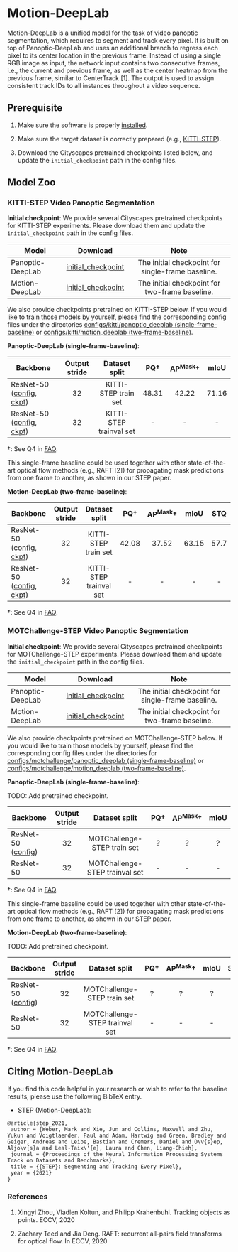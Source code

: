 # Motion-DeepLab

Motion-DeepLab is a unified model for the task of video panoptic segmentation,
which requires to segment and track every pixel. It is built on top of
Panoptic-DeepLab and uses an additional branch to regress each pixel to its
center location in the previous frame. Instead of using a single RGB image as
input, the network input contains two consecutive frames, i.e., the current and
previous frame, as well as the center heatmap from the previous frame, similar
to CenterTrack [1]. The output is used to assign consistent track IDs to all
instances throughout a video sequence.

## Prerequisite

1. Make sure the software is properly [installed](../setup/installation.md).

2. Make sure the target dataset is correctly prepared (e.g.,
[KITTI-STEP](../setup/kitti_step.md)).

3. Download the Cityscapes pretrained checkpoints listed below, and update
the `initial_checkpoint` path in the config files.

## Model Zoo

### KITTI-STEP Video Panoptic Segmentation

**Initial checkpoint**: We provide several Cityscapes pretrained checkpoints
for KITTI-STEP experiments. Please download them and update the
`initial_checkpoint` path in the config files.

Model | Download | Note |
-------- | :-----------: | :---------------: |
Panoptic-DeepLab | [initial_checkpoint](https://storage.googleapis.com/gresearch/tf-deeplab/checkpoint/resnet50_os32_panoptic_deeplab_cityscapes_crowd_trainfine.tar.gz) | The initial checkpoint for single-frame baseline.
Motion-DeepLab | [initial_checkpoint](https://storage.googleapis.com/gresearch/tf-deeplab/checkpoint/resnet50_os32_panoptic_deeplab_cityscapes_crowd_trainfine_netsurgery_first_layer.tar.gz) | The initial checkpoint for two-frame baseline.

We also provide checkpoints pretrained on KITTI-STEP below. If
you would like to train those models by yourself, please find the
corresponding config files under the directories
[configs/kitti/panoptic_deeplab (single-frame-baseline)](../../configs/kitti/panoptic_deeplab)
or
[configs/kitti/motion_deeplab (two-frame-baseline)](../../configs/kitti/motion_deeplab).

**Panoptic-DeepLab (single-frame-baseline)**:

Backbone                                                                                                                                                                                                                 | Output stride | Dataset split           | PQ&dagger; | AP<sup>Mask</sup>&dagger; | mIoU
------------------------------------------------------------------------------------------------------------------------------------------------------------------------------------------------------------------------ | :-----------: | :---------------------: | :--------: | :-----------------------: | :--:
ResNet-50 ([config](../../configs/kitti/panoptic_deeplab/resnet50_os32.textproto), [ckpt](https://storage.googleapis.com/gresearch/tf-deeplab/checkpoint/resnet50_os32_panoptic_deeplab_kitti_train.tar.gz))             | 32            | KITTI-STEP train set    | 48.31      | 42.22                     | 71.16
ResNet-50 ([config](../../configs/kitti/panoptic_deeplab/resnet50_os32_trainval.textproto), [ckpt](https://storage.googleapis.com/gresearch/tf-deeplab/checkpoint/resnet50_os32_panoptic_deeplab_kitti_trainval.tar.gz)) | 32            | KITTI-STEP trainval set | -          | -                         | -

&dagger;: See Q4 in [FAQ](../faq.md).

This single-frame baseline could be used together with other state-of-the-art
optical flow methods (e.g., RAFT [2]) for propagating mask predictions
from one frame to another, as shown in our STEP paper.

**Motion-DeepLab (two-frame-baseline)**:

Backbone | Output stride | Dataset split | PQ&dagger; | AP<sup>Mask</sup>&dagger; | mIoU | STQ
-------- | :-----------: | :---------------: | :---: | :---: | :---: | :---:
ResNet-50 ([config](../../configs/kitti/motion_deeplab/resnet50_os32.textproto), [ckpt](https://storage.googleapis.com/gresearch/tf-deeplab/checkpoint/resnet50_os32_motion_deeplab_kitti_train.tar.gz)) | 32 | KITTI-STEP train set | 42.08 | 37.52 | 63.15 | 57.7
ResNet-50 ([config](../../configs/kitti/motion_deeplab/resnet50_os32_trainval.textproto), [ckpt](https://storage.googleapis.com/gresearch/tf-deeplab/checkpoint/resnet50_os32_motion_deeplab_kitti_trainval.tar.gz))| 32 | KITTI-STEP trainval set | - | - | - | -

&dagger;: See Q4 in [FAQ](../faq.md).

### MOTChallenge-STEP Video Panoptic Segmentation

**Initial checkpoint**: We provide several Cityscapes pretrained checkpoints
for MOTChallenge-STEP experiments. Please download them and update the
`initial_checkpoint` path in the config files.

Model | Download | Note |
-------- | :-----------: | :---------------: |
Panoptic-DeepLab | [initial_checkpoint](https://storage.googleapis.com/gresearch/tf-deeplab/checkpoint/resnet50_os32_panoptic_deeplab_cityscapes_crowd_trainfine_netsurgery_last_layer.tar.gz) | The initial checkpoint for single-frame baseline.
Motion-DeepLab | [initial_checkpoint](https://storage.googleapis.com/gresearch/tf-deeplab/checkpoint/resnet50_os32_panoptic_deeplab_cityscapes_crowd_trainfine_netsurgery_first_and_last_layer.tar.gz) | The initial checkpoint for two-frame baseline.

We also provide checkpoints pretrained on MOTChallenge-STEP below.
If you would like to train those models by yourself, please find the
corresponding config files under the directories for
[configs/motchallenge/panoptic_deeplab (single-frame-baseline)](../../configs/motchallenge/panoptic_deeplab)
or
[configs/motchallenge/motion_deeplab (two-frame-baseline)](../../configs/motchallenge/motion_deeplab).

**Panoptic-DeepLab (single-frame-baseline)**:

TODO: Add pretrained checkpoint.

Backbone | Output stride | Dataset split | PQ&dagger; | AP<sup>Mask</sup>&dagger; | mIoU
-------- | :-----------: | :---------------: | :---: | :---: | :---:
ResNet-50 ([config](../../configs/motchallenge/panoptic_deeplab/resnet50_os32.textproto)) | 32 | MOTChallenge-STEP train set | ? | ? | ?
ResNet-50 | 32 | MOTChallenge-STEP trainval set | - | - | -

&dagger;: See Q4 in [FAQ](../faq.md).

This single-frame baseline could be used together with other state-of-the-art
optical flow methods (e.g., RAFT [2]) for propagating mask predictions
from one frame to another, as shown in our STEP paper.

**Motion-DeepLab (two-frame-baseline)**:

TODO: Add pretrained checkpoint.

Backbone | Output stride | Dataset split | PQ&dagger; | AP<sup>Mask</sup>&dagger; | mIoU | STQ
-------- | :-----------: | :---------------: | :---: | :---: | :---: | :---:
ResNet-50 ([config](../../configs/motchallenge/motion_deeplab/resnet50_os32.textproto)) | 32 | MOTChallenge-STEP train set | ? | ? | ? |?
ResNet-50 | 32 | MOTChallenge-STEP trainval set | - | - | - | -

&dagger;: See Q4 in [FAQ](../faq.md).

## Citing Motion-DeepLab

If you find this code helpful in your research or wish to refer to the baseline
results, please use the following BibTeX entry.

* STEP (Motion-DeepLab):

```
@article{step_2021,
 author = {Weber, Mark and Xie, Jun and Collins, Maxwell and Zhu, Yukun and Voigtlaender, Paul and Adam, Hartwig and Green, Bradley and Geiger, Andreas and Leibe, Bastian and Cremers, Daniel and O\v{s}ep, Aljo\v{s}a and Leal-Taix\'{e}, Laura and Chen, Liang-Chieh},
 journal = {Proceedings of the Neural Information Processing Systems Track on Datasets and Benchmarks},
 title = {{STEP}: Segmenting and Tracking Every Pixel},
 year = {2021}
}
```

### References

1. Xingyi Zhou, Vladlen Koltun, and Philipp Krahenbuhl. Tracking objects as
points. ECCV, 2020

2. Zachary Teed and Jia Deng. RAFT: recurrent all-pairs field transforms for
optical flow. In ECCV, 2020
